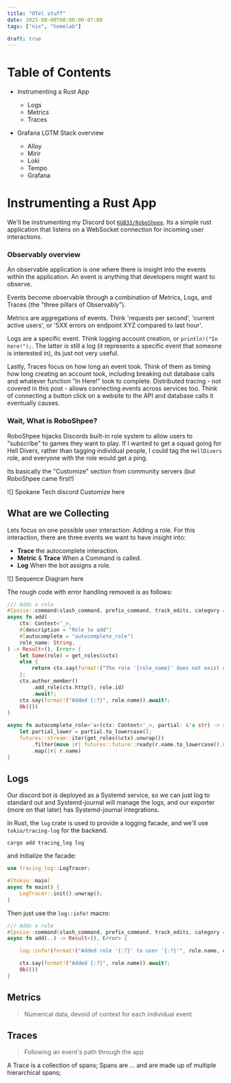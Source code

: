 ```yaml
---
title: "OTel stuff"
date: 2025-00-00T00:00:00-07:00
tags: ["nix", "homelab"]

draft: true
---
```


# Table of Contents

- Instrumenting a Rust App
  - Logs
  - Metrics 
  - Traces

- Grafana LGTM Stack overview
  - Alloy
  - Mirir
  - Loki
  - Tempo
  - Grafana

# Instrumenting a Rust App

We'll be instrumenting my Discord bot
[`KGB33/RoboShpee`](https://github.com/KGB33/RoboShpee). Its a simple rust
application that listens on a WebSocket connection for incoming user
interactions.


### Observably overview

An observable application is one where there is insight into the events within the application.
An event is anything that developers might want to observe.

Events become observable through a combination of Metrics, Logs, and Traces (the "three pillars of Observably").

Metrics are aggregations of events. Think 'requests per second', 'current
active users', or '5XX errors on endpoint XYZ compared to last hour'.

Logs are a specific event. Think logging account creation, or `println!("In
here!");`. The latter is still a log (it represents a specific event that
someone is interested in), its just not very useful.

Lastly, Traces focus on how long an event took. Think of them as timing how
long creating an account took, including breaking out database calls and
whatever function "In Here!" took to complete. Distributed tracing - not
covered in this post - allows connecting events across services too. Think of
connecting a button click on a website to the API and database calls it
eventually causes.

### Wait, What is RoboShpee?

RoboShpee hijacks Discords built-in role system to allow users to "subscribe"
to games they want to play. If I wanted to get a squad going for Hell Divers,
rather than tagging individual people, I could tag the `HellDivers` role, and
everyone with the role would get a ping.

Its basically the "Customize" section from community servers (but RoboShpee
came first!)

![] Spokane Tech discord Customize here

## What are we Collecting

Lets focus on one possible user interaction: Adding a role. 
For this interaction, there are three events we want to have insight into:
  - **Trace** the autocomplete interaction.
  - **Metric** & **Trace** When a Command is called.
  - **Log** When the bot assigns a role.

![] Sequence Diagram here

The rough code with error handling removed is as follows:

```rust
/// Adds a role
#[poise::command(slash_command, prefix_command, track_edits, category = "Roles")]
async fn add(
    ctx: Context<'_>,
    #[description = "Role to add"]
    #[autocomplete = "autocomplete_role"]
    role_name: String,
) -> Result<(), Error> {
    let Some(role) = get_roles(&ctx)
    else {
        return ctx.say(format!("The role '{role_name}' does not exist or cannot be managed.")).await?;
    };
    ctx.author_member()
        .add_role(ctx.http(), role.id)
        .await?;
    ctx.say(format!("Added {:?}", role.name)).await?;
    Ok(())
}

async fn autocomplete_role<'a>(ctx: Context<'_>, partial: &'a str) -> impl Stream<Item = String> {
    let partial_lower = partial.to_lowercase();
    futures::stream::iter(get_roles(&ctx).unwrap())
        .filter(move |r| futures::future::ready(r.name.to_lowercase().starts_with(&partial_lower)))
        .map(|r| r.name)
}
```

## Logs

Our discord bot is deployed as a Systemd service, so we can just log to
standard out and Systemd-journal will manage the logs, and our exporter (more
on that later) has Systemd-journal integrations.

In Rust, the `log` crate is used to provide a logging facade, and we'll use
`tokio/tracing-log` for the backend.

```
cargo add tracing_log log
```

and initialize the facade:

```rust
use tracing_log::LogTracer;

#[tokio::main]
async fn main() {
    LogTracer::init().unwrap();
}
```

Then just use the `log::info!` macro:

```rust
/// Adds a role
#[poise::command(slash_command, prefix_command, track_edits, category = "Roles")]
async fn add(..) -> Result<(), Error> {

    log::info!(format!("Added role '{:?}' to user '{:?}'", role.name, ctx.author.name));

    ctx.say(format!("Added {:?}", role.name)).await?;
    Ok(())
}
```

## Metrics

 > Numerical data, devoid of context for each individual event

## Traces

> Following an event's path through the app

A Trace is a collection of spans; Spans are ... and are made up of multiple hierarchical spans; 
